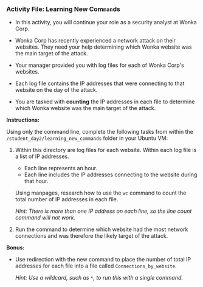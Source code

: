 ### Activity File: Learning New Com`man`ds

- In this activity, you will continue your role as a security analyst at Wonka Corp. 

- Wonka Corp has recently experienced a network attack on their websites. They need your help determining which Wonka website was the main target of the attack.

- Your manager provided you with log files for each of Wonka Corp's websites. 

- Each log file contains the IP addresses that were connecting to that website on the day of the attack.

- You are tasked with **counting** the IP addresses in each file to determine which Wonka website was the main target of the attack.


**Instructions:**

Using only the command line, complete the following tasks from within the `/student_day2/learning_new_commands` folder in your Ubuntu VM:
  
  1.  Within this directory are log files for each website. Within each log file is a list of IP addresses.  
      - Each line represents an hour.
      - Each line includes the IP addresses connecting to the website during that hour.

       Using manpages, research how to use the `wc` command to count the total number of IP addresses in each file.

      _Hint: There is more than one IP address on each line, so the line count command will not work._

  2.  Run the command to determine which website had the most network connections and was therefore the likely target of the attack. 
  
**Bonus:**
  
-  Use redirection with the new command to place the number of total IP addresses for each file into a file called `Connections_by_website`.

    _Hint: Use a wildcard, such as `*`, to run this with a single command._
